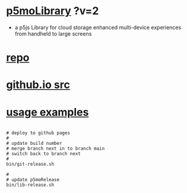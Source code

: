 # [p5moLibrary](https://github.com/molab-itp/p5moLibrary) ?v=2

- a p5js Library for cloud storage enhanced multi-device experiences from handheld to large screens

# [repo](https://github.com/molab-itp/p5moLibrary)

# [github.io src](https://molab-itp.github.io/p5moLibrary/src?v=2)

# [usage examples](https://github.com/molab-itp/p5moExamples)

```

# deploy to github pages
#
# update build number
# merge branch next in to branch main
# switch back to branch next
#
bin/git-release.sh

#
# update p5moRelease
bin/lib-release.sh


```
